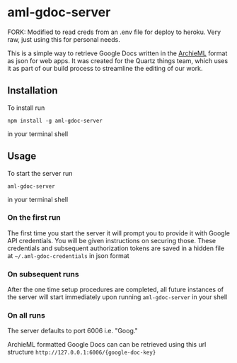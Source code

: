 # aml-gdoc-server

FORK: Modified to read creds from an .env file for deploy to heroku. Very raw, just using this for personal needs.

This is a simple way to retrieve Google Docs written in the [ArchieML](http://archieml.org/) format as json for web apps.
It was created for the Quartz things team, which uses it as part of our build process to streamline the editing of our work.

## Installation

To install run

	npm install -g aml-gdoc-server

in your terminal shell

## Usage

To start the server run

	aml-gdoc-server
	
in your terminal shell

### On the first run

The first time you start the server it will prompt you to provide it with Google API credentials. You will be given instructions on securing those. These credentials and subsequent authorization tokens are saved in a hidden file at `~/.aml-gdoc-credentials` in json format

### On subsequent runs

After the one time setup procedures are completed, all future instances of the server will start immediately upon running `aml-gdoc-server` in your shell

### On all runs

The server defaults to port 6006 i.e. "Goog."

ArchieML formatted Google Docs can can be retrieved using this url structure `http://127.0.0.1:6006/{google-doc-key}`

